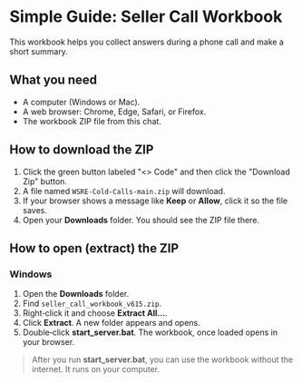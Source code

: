 # Simple Guide: Seller Call Workbook

This workbook helps you collect answers during a phone call and make a short summary.

## What you need
- A computer (Windows or Mac).
- A web browser: Chrome, Edge, Safari, or Firefox.
- The workbook ZIP file from this chat.

## How to download the ZIP
1. Click the green button labeled "<> Code" and then click the "Download Zip" button.
2. A file named `WSRE-Cold-Calls-main.zip` will download.
3. If your browser shows a message like **Keep** or **Allow**, click it so the file saves.
4. Open your **Downloads** folder. You should see the ZIP file there.

## How to open (extract) the ZIP
### Windows
1. Open the **Downloads** folder.
2. Find `seller_call_workbook_v615.zip`.
3. Right‑click it and choose **Extract All…**.
4. Click **Extract**. A new folder appears and opens.
5. Double‑click **start_server.bat**. The workbook, once loaded opens in your browser.

> After you run **start_server.bat**, you can use the workbook without the internet. It runs on your computer.
